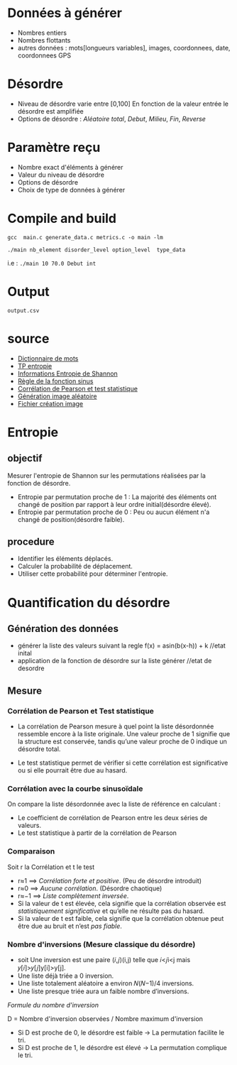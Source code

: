 # Données à générer
- Nombres entiers
- Nombres flottants
- autres données : mots[longueurs variables], images, coordonnees, date, coordonnees GPS

# Désordre
- Niveau de désordre varie entre [0,100]
  En fonction de la valeur entrée le désordre est amplifiée
- Options de désordre : *Aléatoire total*, *Debut*, *Milieu*, *Fin*, *Reverse*

# Paramètre reçu
- Nombre exact d'éléments à générer
- Valeur du niveau de désordre
- Options de désordre
- Choix de type de  données à générer

# Compile and build
`gcc  main.c generate_data.c metrics.c -o main -lm`

`./main nb_element disorder_level option_level  type_data`

i.e : `./main 10 70.0 Debut int`

# Output
`output.csv`

# source
- [Dictionnaire de mots](https://github.com/chrplr/openlexicon/blob/master/datasets-info/Liste-de-mots-francais-Gutenberg/README-liste-francais-Gutenberg.md)
- [TP entropie](`https://www.fil.univ-lille.fr/~salson/portail/cdc/tp/TP-Entropie/enonce.html#mise-en-%C5%93uvre-du-calcul-de-lentropie`)
- [Informations Entropie de Shannon](`https://spip.teluq.ca/inf6460/spip.php?article110`)
- [Règle de la fonction sinus](`https://www.alloprof.qc.ca/fr/eleves/bv/mathematiques/la-recherche-de-la-regle-d-une-fonction-sinus-m1173`)
- [Corrélation de Pearson et test statistique](`http://www.biostat.ulg.ac.be/pages/Site_r/corr_pearson.html`)
- [Génération image aléatoire](`https://github.com/yulvil/gopherjs-examples/blob/master/02-base64img/base64img.go`)
- [Fichier création image](`https://github.com/nothings/stb/blob/master/stb_image_write.h`)


# Entropie
## objectif
Mesurer l'entropie de Shannon sur les permutations réalisées par la fonction de désordre.
- Entropie par permutation proche de 1 : La majorité des éléments ont changé de position par rapport à leur ordre initial(désordre élevé).
- Entropie par permutation proche de 0 : Peu ou aucun élément n'a changé de position(désordre faible).

## procedure
- Identifier les éléments déplacés.
- Calculer la probabilité de déplacement.
- Utiliser cette probabilité pour déterminer l'entropie.

#  Quantification du désordre

## Génération des données
- générer la liste des valeurs suivant la regle f(x) = asin(b(x-h)) + k //etat inital
- application de la fonction de désordre sur la liste générer //etat de desordre

## Mesure
### Corrélation de Pearson et Test statistique
- La corrélation de Pearson mesure à quel point la liste désordonnée ressemble encore à la liste originale.
Une valeur proche de 1 signifie que la structure est conservée, tandis qu’une valeur proche de 0 indique un désordre total.

- Le test statistique permet de vérifier si cette corrélation est significative ou si elle pourrait être due au hasard.

### Corrélation avec la courbe sinusoïdale 
On compare la liste désordonnée avec la liste de référence en calculant : 
- Le coefficient de corrélation de Pearson entre les deux séries de valeurs.
- Le test statistique à partir de la corrélation de Pearson

### Comparaison
Soit r la Corrélation et t le test
- r≈1 ==> *Corrélation forte et positive*. (Peu de désordre introduit)
- r≈0  ==> *Aucune corrélation*. (Désordre chaotique)
- r≈−1  ==> *Liste complètement inversée*.
- Si la valeur de t est élevée, cela signifie que la corrélation observée est *statistiquement significative* et qu’elle ne résulte pas du hasard.
- Si la valeur de t est faible, cela signifie que la corrélation obtenue peut être due au bruit et n’est *pas fiable*.


### Nombre d'inversions (Mesure classique du désordre)
- soit  Une inversion est une paire  (𝑖,𝑗)(i,j) telle que 𝑖<𝑗i<j mais 𝑦[𝑖]>𝑦[𝑗]y[i]>y[j].
- Une liste déjà triée a 0 inversion.
- Une liste totalement aléatoire a environ 𝑁(𝑁−1)/4 inversions.
- Une liste presque triée aura un faible nombre d’inversions.

*Formule du nombre d'inversion*

D = Nombre d'inversion observées / Nombre maximum d'inversion
- Si D est proche de 0, le désordre est faible → La permutation facilite le tri.
- Si D est proche de 1, le désordre est élevé → La permutation complique le tri.